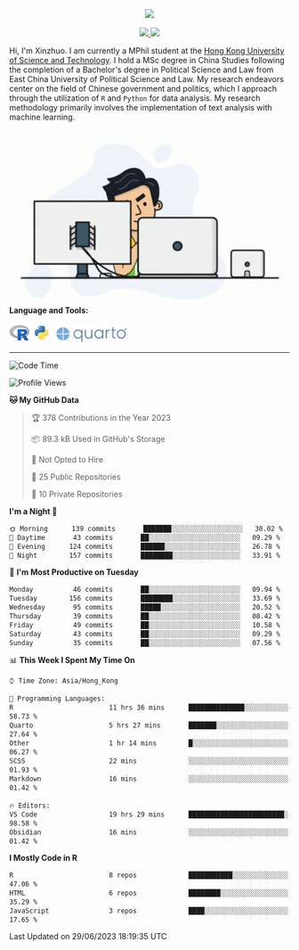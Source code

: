 <div align='center'>
<img src='https://readme-typing-svg.herokuapp.com?font=ubuntu&color=4d3900&center=true&lines=HKUST+Mphil+in+SOSC;Focus+on+China;Code+for+PoliSci'/>
</div>

<p align='center'>
 <a href='https://www.linkedin.com/in/xinzhuo-huang-5161011ba/' target='_blank'>
        <img src='https://img.shields.io/badge/linkedin%20-%230077B5.svg?&style=for-the-badge&logo=linkedin&logoColor=white'/>
    </a>
 <a href='https://twitter.com/HsinchoH' target='_blank'>
        <img src='https://img.shields.io/badge/Twitter-1DA1F2?style=for-the-badge&logo=twitter&logoColor=white'/>
    </a>
    </p>
    
Hi, I'm Xinzhuo. I am currently a MPhil student at the [Hong Kong University of Science and Technology](https://sosc.hkust.edu.hk/node/613). I hold a MSc degree in China Studies following the completion of a Bachelor's degree in Political Science and Law from East China University of Political Science and Law. My research endeavors center on the field of Chinese government and politics, which I approach through the utilization of `R` and `Python` for data analysis. My research methodology primarily involves the implementation of text analysis with machine learning.




<img align='right' src="https://github.com/xinzhuohkust/xinzhuohkust/blob/main/programmer.gif" width="590">



**Language and Tools:**  

<code><img height="36" src="https://raw.githubusercontent.com/github/explore/80688e429a7d4ef2fca1e82350fe8e3517d3494d/topics/r/r.png"></code>
<code><img height="36" src="https://raw.githubusercontent.com/github/explore/80688e429a7d4ef2fca1e82350fe8e3517d3494d/topics/python/python.png"></code>
<code><img height="32" src="https://github.com/quarto-dev/quarto-r/blob/main/man/figures/quarto.png"></code>

---
<!--START_SECTION:waka-->
![Code Time](http://img.shields.io/badge/Code%20Time-670%20hrs%2050%20mins-blue)

![Profile Views](http://img.shields.io/badge/Profile%20Views-3-blue)

**🐱 My GitHub Data** 

> 🏆 378 Contributions in the Year 2023
 > 
> 📦 89.3 kB Used in GitHub's Storage 
 > 
> 🚫 Not Opted to Hire
 > 
> 📜 25 Public Repositories 
 > 
> 🔑 10 Private Repositories  
 > 
**I'm a Night 🦉** 

```text
🌞 Morning      139 commits       ███████░░░░░░░░░░░░░░░░░░   30.02 % 
🌆 Daytime       43 commits       ██░░░░░░░░░░░░░░░░░░░░░░░   09.29 % 
🌃 Evening      124 commits       ██████░░░░░░░░░░░░░░░░░░░   26.78 % 
🌙 Night        157 commits       ████████░░░░░░░░░░░░░░░░░   33.91 % 

```
📅 **I'm Most Productive on Tuesday** 

```text
Monday          46 commits       ██░░░░░░░░░░░░░░░░░░░░░░░   09.94 % 
Tuesday        156 commits       ████████░░░░░░░░░░░░░░░░░   33.69 % 
Wednesday       95 commits       █████░░░░░░░░░░░░░░░░░░░░   20.52 % 
Thursday        39 commits       ██░░░░░░░░░░░░░░░░░░░░░░░   08.42 % 
Friday          49 commits       ██░░░░░░░░░░░░░░░░░░░░░░░   10.58 % 
Saturday        43 commits       ██░░░░░░░░░░░░░░░░░░░░░░░   09.29 % 
Sunday          35 commits       ██░░░░░░░░░░░░░░░░░░░░░░░   07.56 % 

```


📊 **This Week I Spent My Time On** 

```text
⌚︎ Time Zone: Asia/Hong_Kong

💬 Programming Languages: 
R                        11 hrs 36 mins      ██████████████░░░░░░░░░░░   58.73 % 
Quarto                   5 hrs 27 mins       ███████░░░░░░░░░░░░░░░░░░   27.64 % 
Other                    1 hr 14 mins        █░░░░░░░░░░░░░░░░░░░░░░░░   06.27 % 
SCSS                     22 mins             ░░░░░░░░░░░░░░░░░░░░░░░░░   01.93 % 
Markdown                 16 mins             ░░░░░░░░░░░░░░░░░░░░░░░░░   01.42 % 

🔥 Editors: 
VS Code                  19 hrs 29 mins      ████████████████████████░   98.58 % 
Obsidian                 16 mins             ░░░░░░░░░░░░░░░░░░░░░░░░░   01.42 % 

```

**I Mostly Code in R** 

```text
R                        8 repos             ███████████░░░░░░░░░░░░░░   47.06 % 
HTML                     6 repos             ████████░░░░░░░░░░░░░░░░░   35.29 % 
JavaScript               3 repos             ████░░░░░░░░░░░░░░░░░░░░░   17.65 % 

```



 Last Updated on 29/06/2023 18:19:35 UTC
<!--END_SECTION:waka-->
    
    
    
    
    
    
    
    
